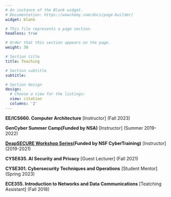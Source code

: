 ```yaml
---
# An instance of the Blank widget.
# Documentation: https://wowchemy.com/docs/page-builder/
widget: blank

# This file represents a page section.
headless: true

# Order that this section appears on the page.
weight: 30

# Section title
title: Teaching

# Section subtitle
subtitle: 

# Section design
design:
  # Choose a view for the listings:
  view: citation
  columns: '2'
---
```


**EE/ICS660. Computer Architecture** [Instructor]  (Fall 2023)

**GenCyber Summer Camp(Funded by NSA)** [Instructor] (Summer 2019-2022)

**[DeapSECURE Workshop Series](https://deapsecure.gitlab.io)(Funded by NSF CyberTraining)** [Instructor] (2019-2021)

**CYSE635. AI Security and Privacy** [Guest Lecturer] (Fall 2021)

**CYSE301. Cybersecurity Techniques and Operations** [Student Mentor] (Spring 2023)

**ECE355. Introduction to Networks and Data Communications** [Teatching Assistant] (Fall 2018)
